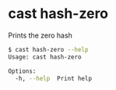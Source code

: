 # cast hash-zero

Prints the zero hash

```bash
$ cast hash-zero --help
Usage: cast hash-zero

Options:
  -h, --help  Print help
```